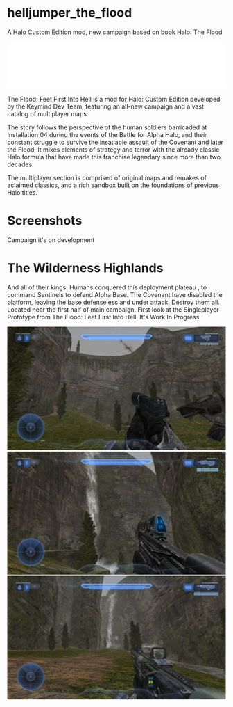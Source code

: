 # helljumper_the_flood
A Halo Custom Edition mod, new campaign based on book Halo: The Flood
<html>
    <p align="center">
        <img width="600px" src="images/logos/the_flood.png"/>
    </p>
</html>

The Flood: Feet First Into Hell is a mod for Halo: Custom Edition developed by the Keymind Dev Team, featuring an all-new campaign and a vast catalog of multiplayer maps.

The story follows the perspective of the human soldiers barricaded at Installation 04 during the events of the Battle for Alpha Halo, and their constant struggle to survive the insatiable assault of the Covenant and later the Flood; It mixes elements of strategy and terror with the already classic Halo formula that have made this franchise legendary since more than two decades.

The multiplayer section is comprised of original maps and remakes of aclaimed classics, and a rich sandbox built on the foundations of previous Halo titles.

# Screenshots

Campaign it's on development

# The Wilderness Highlands

And all of their kings.
Humans conquered this deployment plateau , to command Sentinels to defend Alpha Base. The Covenant have disabled the platform, leaving the base defenseless and under attack. Destroy them all.
Located near the first half of main campaign.
First look at the Singleplayer Prototype from The Flood: Feet First Into Hell. It's Work In Progress

![highlands](images/screenshots/highlands_a.png)
![highlands](images/screenshots/highlands_b.png)
![highlands](images/screenshots/highlands_c.png)